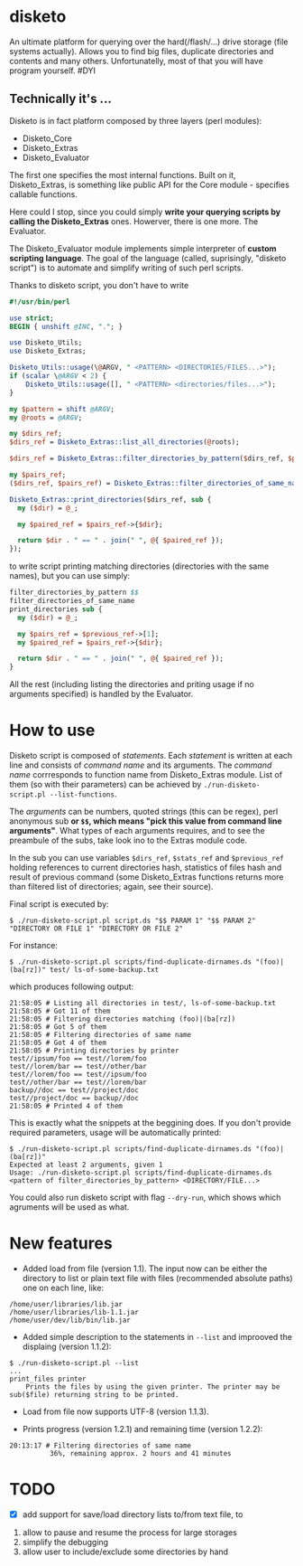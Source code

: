 # disketo

An ultimate platform for querying over the hard(/flash/...) drive storage (file systems actually). Allows you to find big files, duplicate directories and contents and many others. Unfortunatelly, most of that you will have program yourself. #DYI

## Technically it's ...

Disketo is in fact platform composed by three layers (perl modules):

 - Disketo_Core
 - Disketo_Extras
 - Disketo_Evaluator

The first one specifies the most internal functions. Built on it, Disketo_Extras, is something like public API for the Core module - specifies callable functions.

Here could I stop, since you could simply **write your querying scripts by calling the Disketo_Extras** ones. Howerver, there is one more. The Evaluator.

The Disketo_Evaluator module implements simple interpreter of **custom scripting language**. The goal of the language (called, suprisingly, "disketo script") is to automate and simplify writing of such perl scripts.   

Thanks to disketo script, you don't have to write

```perl
#!/usr/bin/perl                                                                                                                        

use strict;
BEGIN { unshift @INC, "."; }

use Disketo_Utils;
use Disketo_Extras;

Disketo_Utils::usage(\@ARGV, " <PATTERN> <DIRECTORIES/FILES...>");
if (scalar \@ARGV < 2) {
	Disketo_Utils::usage([], " <PATTERN> <directories/files...>");
}

my $pattern = shift @ARGV;
my @roots = @ARGV;

my $dirs_ref;
$dirs_ref = Disketo_Extras::list_all_directories(@roots);

$dirs_ref = Disketo_Extras::filter_directories_by_pattern($dirs_ref, $pattern);

my $pairs_ref;
($dirs_ref, $pairs_ref) = Disketo_Extras::filter_directories_of_same_name($dirs_ref);

Disketo_Extras::print_directories($dirs_ref, sub {
  my ($dir) = @_;

  my $paired_ref = $pairs_ref->{$dir};

  return $dir . " == " . join(" ", @{ $paired_ref });
});
```

to write script printing matching directories (directories with the same names), but you can use simply:


```perl
filter_directories_by_pattern $$
filter_directories_of_same_name
print_directories sub {
  my ($dir) = @_;

  my $pairs_ref = $previous_ref->[1];
  my $paired_ref = $pairs_ref->{$dir};

  return $dir . " == " . join(" ", @{ $paired_ref });
}
```

All the rest (including listing the directories and priting usage if no arguments specified) is handled by the Evaluator.

# How to use
Disketo script is composed of *statements*. Each *statement* is written at each line and consists of *command name* and its arguments. The *command name* corrresponds to function name from Disketo_Extras module. List of them (so with their parameters) can be achieved by `./run-disketo-script.pl --list-functions`.

The *arguments* can be numbers, quoted strings (this can be regex), perl anonymous sub **or `$$`, which means "pick this value from command line arguments"**. What types of each arguments requires, and to see the preambule of the subs, take look ino to the Extras module code.

In the sub you can use variables `$dirs_ref`, `$stats_ref` and `$previous_ref` holding references to current directories hash, statistics of files hash and result of previous command (some Disketo_Extras functions returns more than filtered list of directories; again, see their source).

Final script is executed by:

```shell
$ ./run-disketo-script.pl script.ds "$$ PARAM 1" "$$ PARAM 2" "DIRECTORY OR FILE 1" "DIRECTORY OR FILE 2"
```

For instance:

```shell
$ ./run-disketo-script.pl scripts/find-duplicate-dirnames.ds "(foo)|(ba[rz])" test/ ls-of-some-backup.txt
```

which produces following output:

```
21:58:05 # Listing all directories in test/, ls-of-some-backup.txt
21:58:05 # Got 11 of them
21:58:05 # Filtering directories matching (foo)|(ba[rz])
21:58:05 # Got 5 of them
21:58:05 # Filtering directories of same name
21:58:05 # Got 4 of them
21:58:05 # Printing directories by printer
test//ipsum/foo == test//lorem/foo
test//lorem/bar == test//other/bar
test//lorem/foo == test//ipsum/foo
test//other/bar == test//lorem/bar
backup//doc == test//project/doc
test//project/doc == backup//doc
21:58:05 # Printed 4 of them
```

This is exactly what the snippets at the beggining does. If you don't provide required parameters, usage will be automatically printed:

```shell
$ ./run-disketo-script.pl scripts/find-duplicate-dirnames.ds "(foo)|(ba[rz])"
Expected at least 2 arguments, given 1
Usage: ./run-disketo-script.pl scripts/find-duplicate-dirnames.ds <pattern of filter_directories_by_pattern> <DIRECTORY/FILE...>
```

You could also run disketo script with flag `--dry-run`, which shows which agruments will be used as what.


# New features
 - Added load from file (version 1.1). The input now can be either the directory to list or plain text file with files (recommended absolute paths) one on each line, like:

```
/home/user/libraries/lib.jar
/home/user/libraries/lib-1.1.jar
/home/user/dev/lib/bin/lib.jar
```

- Added simple description to the statements in `--list` and improoved the displaing (version 1.1.2):

```
$ ./run-disketo-script.pl --list
...
print_files	printer
	Prints the files by using the given printer. The printer may be sub($file) returning string to be printed.
```

- Load from file now supports UTF-8 (version 1.1.3).

- Prints progress (version 1.2.1) and remaining time (version 1.2.2):
```
20:13:17 # Filtering directories of same name
          36%, remaining approx. 2 hours and 41 minutes
```

# TODO
- [x] add support for save/load directory lists to/from text file, to
 1. allow to pause and resume the process for large storages
 2. simplify the debugging
 3. allow user to include/exclude some directories by hand
